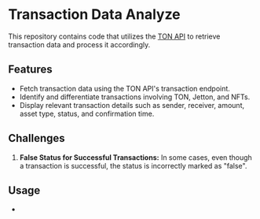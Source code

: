 # Transaction Data Analyze

This repository contains code that utilizes the [TON API](https://tonapi.io/) to retrieve transaction data and process it accordingly.

## Features

- Fetch transaction data using the TON API's transaction endpoint.
- Identify and differentiate transactions involving TON, Jetton, and NFTs.
- Display relevant transaction details such as sender, receiver, amount, asset type, status, and confirmation time.

## Challenges

1. **False Status for Successful Transactions:** In some cases, even though a transaction is successful, the status is incorrectly marked as "false".

## Usage

- 
